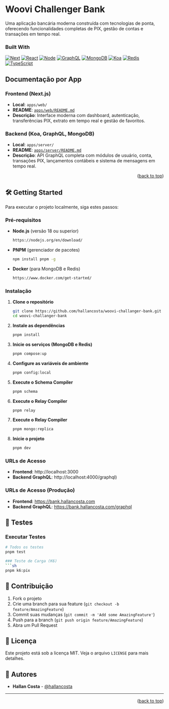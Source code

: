 # Woovi Challenger Bank

<div id="top"></div>
Uma aplicação bancária moderna construída com tecnologias de ponta, oferecendo funcionalidades completas de PIX, gestão de contas e transações em tempo real.

### Built With

[![Next][next.js]][next-url]
[![React][react.js]][react-url]
[![Node][node.js]][node-url]
[![GraphQL][graphql]][graphql-url]
[![MongoDB][mongodb]][mongodb-url]
[![Koa][koa]][koa-url]
[![Redis][redis]][redis-url]
[![TypeScript][typescript]][typescript-url]

## Documentação por App

### Frontend (Next.js)
- **Local**: `apps/web/`
- **README**: [`apps/web/README.md`](apps/web/README.md)
- **Descrição**: Interface moderna com dashboard, autenticação, transferências PIX, extrato em tempo real e gestão de favoritos.

### Backend (Koa, GraphQL, MongoDB)
- **Local**: `apps/server/`
- **README**: [`apps/server/README.md`](apps/server/README.md)
- **Descrição**: API GraphQL completa com módulos de usuário, conta, transações PIX, lançamentos contábeis e sistema de mensagens em tempo real.

<p align="right">(<a href="#top">back to top</a>)</p>

## 🛠️ Getting Started

Para executar o projeto localmente, siga estes passos:

### Pré-requisitos

- **Node.js** (versão 18 ou superior)
  ```sh
  https://nodejs.org/en/download/
  ```

- **PNPM** (gerenciador de pacotes)
  ```sh
  npm install pnpm -g
  ```

- **Docker** (para MongoDB e Redis)
  ```sh
  https://www.docker.com/get-started/
  ```

### Instalação

1. **Clone o repositório**
   ```sh
   git clone https://github.com/hallancosta/woovi-challanger-bank.git
   cd woovi-challanger-bank
   ```

2. **Instale as dependências**
   ```sh
   pnpm install
   ```

3. **Inicie os serviços (MongoDB e Redis)**
   ```sh
   pnpm compose:up
   ```

4. **Configure as variáveis de ambiente**
   ```sh
   pnpm config:local
   ```

5. **Execute o Schema Compiler**
   ```sh
   pnpm schema
   ```

6. **Execute o Relay Compiler**
   ```sh
   pnpm relay
   ```

7. **Execute o Relay Compiler**
   ```sh
   pnpm mongo:replica
   ```

8. **Inicie o projeto**
   ```sh
   pnpm dev
   ```

### URLs de Acesso
- **Frontend**: http://localhost:3000
- **Backend GraphQL**: http://localhost:4000/graphql)

### URLs de Acesso (Produção)
- **Frontend**: https://bank.hallancosta.com
- **Backend GraphQL**: https://bank.hallancosta.com/graphql

## 🧪 Testes

### Executar Testes
```sh
# Todos os testes
pnpm test

### Teste de Carga (K6)
```sh
pnpm k6:pix
```

## 🤝 Contribuição

1. Fork o projeto
2. Crie uma branch para sua feature (`git checkout -b feature/AmazingFeature`)
3. Commit suas mudanças (`git commit -m 'Add some AmazingFeature'`)
4. Push para a branch (`git push origin feature/AmazingFeature`)
5. Abra um Pull Request

## 📝 Licença

Este projeto está sob a licença MIT. Veja o arquivo `LICENSE` para mais detalhes.

## 👥 Autores

- **Hallan Costa** - [@hallancosta](https://github.com/hallancosta)

---

<p align="right">(<a href="#top">back to top</a>)</p>

<!-- Badges -->
[next.js]: https://img.shields.io/badge/Next.js-000000?style=for-the-badge&logo=nextdotjs&logoColor=white
[next-url]: https://nextjs.org/
[react.js]: https://img.shields.io/badge/React-20232A?style=for-the-badge&logo=react&logoColor=61DAFB
[react-url]: https://reactjs.org/
[node.js]: https://img.shields.io/badge/NodeJS-339933?style=for-the-badge&logo=nodedotjs&logoColor=white
[node-url]: https://nodejs.org/
[graphql]: https://img.shields.io/badge/Graphql-E10098?style=for-the-badge&logo=graphql&logoColor=white
[graphql-url]: https://graphql.org/
[mongodb]: https://img.shields.io/badge/MongoDB-47A248?style=for-the-badge&logo=mongodb&logoColor=white
[mongodb-url]: https://mongodb.com
[koa]: https://img.shields.io/badge/Koa-F9F9F9?style=for-the-badge&logo=koa&logoColor=33333D
[koa-url]: https://koajs.com
[redis]: https://img.shields.io/badge/Redis-DC382D?style=for-the-badge&logo=redis&logoColor=white
[redis-url]: https://redis.io
[typescript]: https://img.shields.io/badge/TypeScript-3178C6?style=for-the-badge&logo=typescript&logoColor=white
[typescript-url]: https://www.typescriptlang.org